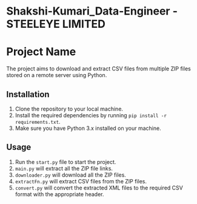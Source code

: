 # Shakshi-Kumari_Data-Engineer - STEELEYE LIMITED

<h1>Project Name</h1>
    <p>The project aims to download and extract CSV files from multiple ZIP files stored on a remote server using Python.</p>
    <h2>Installation</h2>
    <ol>
      <li>Clone the repository to your local machine.</li>
      <li>Install the required dependencies by running <code>pip install -r requirements.txt</code>.</li>
      <li>Make sure you have Python 3.x installed on your machine.</li>
    </ol>
    <h2>Usage</h2>
    <ol>
      <li>Run the <code>start.py</code> file to start the project.</li>
      <li><code>main.py</code> will extract all the ZIP file links.</li>
      <li><code>downloader.py</code> will download all the ZIP files.</li>
      <li><code>extractFn.py</code> will extract CSV files from the ZIP files.</li>
      <li><code>convert.py</code> will convert the extracted XML files to the required CSV format with the appropriate header.</li>
    </ol>
